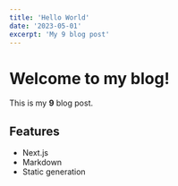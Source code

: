 ```yaml
---
title: 'Hello World'
date: '2023-05-01'
excerpt: 'My 9 blog post'
---
```


# Welcome to my blog!

This is my **9** blog post. 

## Features

- Next.js
- Markdown
- Static generation